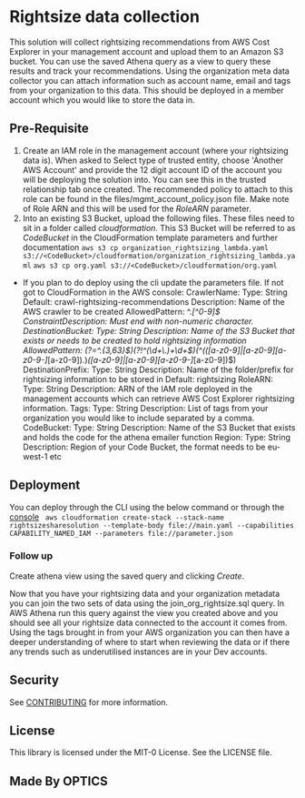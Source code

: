 # Rightsize data collection

This solution will collect rightsizing recommendations from AWS Cost Explorer in your management account and upload them to an Amazon S3 bucket. You can use the saved Athena query as a view to query these results and track your recommendations. Using the organization meta data collector you can attach information such as account name, email and tags from your organization to this data. This should be deployed in a member account which you would like to store the data in. 

## Pre-Requisite

1. Create an IAM role in the management account (where your rightsizing data is). When asked to Select type of trusted entity, choose 'Another AWS Account' and provide the 12 digit account ID of the account you will be deploying the solution into. You can see this in the trusted relationship tab once created. The recommended policy to attach to this role can be found in the files/mgmt_account_policy.json file. Make note of Role ARN and this will be used for the *RoleARN* parameter.
2. Into an existing S3 Bucket, upload the following files. These files need to sit in a folder called *cloudformation*. This S3 Bucket will be referred to as *CodeBucket* in the CloudFormation template parameters and further documentation
```aws s3 cp organization_rightsizing_lambda.yaml s3://<CodeBucket>/cloudformation/organization_rightsizing_lambda.yaml```
```aws s3 cp org.yaml s3://<CodeBucket>/cloudformation/org.yaml```

*  If you plan to do deploy using the cli update the parameters file. If not got to CloudFormation in the AWS console:
CrawlerName:
    Type: String
    Default: crawl-rightsizing-recommendations
    Description: Name of the AWS crawler to be created
    AllowedPattern: ^.*[^0-9]$
    ConstraintDescription: Must end with non-numeric character.
  DestinationBucket:
    Type: String
    Description: Name of the S3 Bucket that exists or needs to be created to hold rightsizing information
    AllowedPattern: (?=^.{3,63}$)(?!^(\d+\.)+\d+$)(^(([a-z0-9]|[a-z0-9][a-z0-9\-]*[a-z0-9])\.)*([a-z0-9]|[a-z0-9][a-z0-9\-]*[a-z0-9])$)
  DestinationPrefix:
    Type: String
    Description: Name of the folder/prefix for rightsizing information to be stored in
    Default: rightsizing
  RoleARN:
    Type: String
    Description: ARN of the IAM role deployed in the management accounts which can retrieve AWS Cost Explorer rightsizing information.
  Tags:
    Type: String
    Description: List of tags from your organization you would like to include separated by a comma.
  CodeBucket:
    Type: String
    Description:  Name of the S3 Bucket that exists and holds the code for the athena emailer function
  Region:
    Type: String
    Description: Region of your Code Bucket, the format needs to be eu-west-1 etc


## Deployment
You can deploy through the CLI using the below command or through the [console](https://docs.aws.amazon.com/AWSCloudFormation/latest/UserGuide/GettingStarted.html)
``` aws cloudformation create-stack --stack-name rightsizesharesolution --template-body file://main.yaml --capabilities CAPABILITY_NAMED_IAM --parameters file://parameter.json```

### Follow up

Create athena view using the saved query and clicking *Create*. 

Now that you have your rightsizing data and your organization metadata you can join the two sets of data using the join_org_rightsize.sql query. 
In AWS Athena run this query against the view you created above and you should see all your rightsize data connected to the account it comes from.
Using the tags brought in from your AWS organization you can then have a deeper understanding of where to start when reviewing the data or if there any trends such as underutilised instances are in your Dev accounts. 


## Security

See [CONTRIBUTING](CONTRIBUTING.md#security-issue-notifications) for more information.

## License

This library is licensed under the MIT-0 License. See the LICENSE file.

## Made By OPTICS